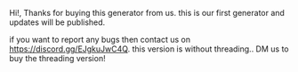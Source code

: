 Hi!,
Thanks for buying this generator from us.
this is our first generator and updates will be published.

if you want to report any bugs then contact us on https://discord.gg/EJgkuJwC4Q.
this version is without threading.. DM us to buy the threading version!